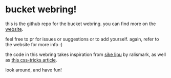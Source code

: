 # bucket webring!
this is the github repo for the bucket webring. you can find more on the [website](https://webring.bucketfish.me).

feel free to pr for issues or suggestions or to add yourself. again, refer to the website for more info :)

the code in this webring takes inspiration from [sike lipu](https://sike-lipu.ralismark.xyz/) by ralismark, as well as [this css-tricks article](https://css-tricks.com/how-you-might-build-a-modern-day-webring/).

look around, and have fun!

